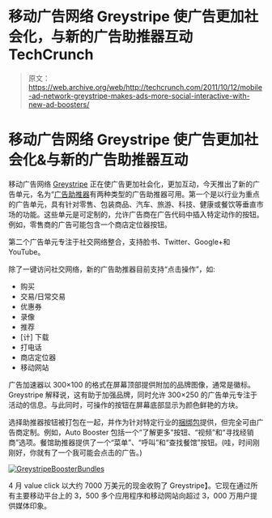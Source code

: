 # 移动广告网络 Greystripe 使广告更加社会化，与新的广告助推器互动 TechCrunch

> 原文：<https://web.archive.org/web/http://techcrunch.com/2011/10/12/mobile-ad-network-greystripe-makes-ads-more-social-interactive-with-new-ad-boosters/>

# 移动广告网络 Greystripe 使广告更加社会化&与新的广告助推器互动

移动广告网络 [Greystripe](https://web.archive.org/web/20230204184155/http://www.greystripe.com/) 正在使广告更加社会化，更加互动，今天推出了新的广告单元，名为“[广告助推器](https://web.archive.org/web/20230204184155/http://www.greystripe.com/boosters/)有两种类型的广告助推器可用。第一个是以行业为重点的广告单元，具有针对零售、包装商品、汽车、旅游、科技、健康或餐饮等垂直市场的功能。这些单元是可定制的，允许广告商在广告代码中插入特定动作的按钮。例如，零售商的广告可能包含一个商店定位器按钮。

第二个广告单元专注于社交网络整合，支持脸书、Twitter、Google+和 YouTube。

除了一键访问社交网络，新的广告助推器目前支持“点击操作”，如:

*   购买
*   交易/日常交易
*   优惠券
*   录像
*   推荐
*   [计] 下载
*   打电话
*   商店定位器
*   移动网站

广告加速器以 300×100 的格式在屏幕顶部提供附加的品牌图像，通常是徽标。Greystripe 解释说，这有助于加强品牌，同时允许 300×250 的广告单元专注于活动的信息。与此同时，可操作的按钮在屏幕底部显示为颜色鲜艳的方块。

选择助推器按钮被打包在一起，并作为针对特定行业的[捆绑包](https://web.archive.org/web/20230204184155/http://www.greystripe.com/boosters/)提供，但完全可由广告商定制。例如，Auto Booster 包括一个“了解更多”按钮、“视频”和“寻找经销商”选项。餐馆助推器提供了一个“菜单”、“呼叫”和“查找餐馆”按钮。(哇，时间刚刚好，你就有了一个我可能会点击的广告。)

[![](img/2822c3fd4f9c949a6cd136ec92260801.png "GreystripeBoosterBundles")](https://web.archive.org/web/20230204184155/https://techcrunch.com/wp-content/uploads/2011/10/greystripeboosterbundles.jpg)

4 月 value click 以大约 7000 万美元的现金收购了 Greystripe】。它现在通过所有主要移动平台上的 3，500 多个应用程序和移动网站向超过 3，000 万用户提供媒体印象。
